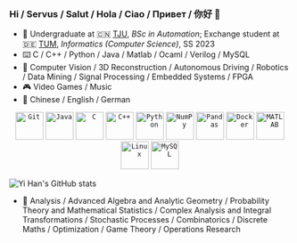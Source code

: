 ### Hi / Servus / Salut / Hola / Ciao / Привет / 你好 👋

<!--
**Blattvorhang/Blattvorhang** is a ✨ _special_ ✨ repository because its `README.md` (this file) appears on your GitHub profile.

Here are some ideas to get you started:

- 🔭 I’m currently working on ...
- 🌱 I’m currently learning ...
- 👯 I’m looking to collaborate on ...
- 🤔 I’m looking for help with ...
- 💬 Ask me about ...
- 📫 How to reach me: ...
- 😄 Pronouns: ...
- ⚡ Fun fact: ...
-->

- 🏫 Undergraduate at 🇨🇳 [TJU](https://www.tongji.edu.cn/eng/), *BSc in Automation*; Exchange student at 🇩🇪 [TUM](https://www.tum.de/en/), *Informatics (Computer Science)*, SS 2023
- ⌨️ C / C++ / Python / Java / Matlab / Ocaml / Verilog / MySQL
- 🤖 Computer Vision / 3D Reconstruction / Autonomous Driving / Robotics / Data Mining / Signal Processing / Embedded Systems / FPGA
- 🎮 Video Games / Music
- 💬 Chinese / English / German

<!--
- 🖥️ Linux / Docker / LaTeX
-->

<!--
- <a href="https://orcid.org/0009-0001-1883-0489">
    <img alt="ORCID logo" src="https://info.orcid.org/wp-content/uploads/2019/11/orcid_128x128.png" width="20"/>
        0009-0001-1883-0489
  </a>
- <a href="mailto:hanyi.cn@outlook.com">
    <img alt="Outlook logo" src="https://www.freepnglogos.com/uploads/logo-outlook-png/file-microsoft-office-outlook-logo-present-svg-wikipedia-1.png" width="20"/>
        hanyi.cn@outlook.com
  </a>
-->

<div align="center">
	<code><img width="50" src="https://user-images.githubusercontent.com/25181517/192108372-f71d70ac-7ae6-4c0d-8395-51d8870c2ef0.png" alt="Git" title="Git"/></code>
	<code><img width="50" src="https://user-images.githubusercontent.com/25181517/117201156-9a724800-adec-11eb-9a9d-3cd0f67da4bc.png" alt="Java" title="Java"/></code>
	<code><img width="50" src="https://user-images.githubusercontent.com/25181517/192106070-46255bcf-65e6-4c6b-a296-bf8d0d8fb2a7.png" alt="C" title="C"/></code>
	<code><img width="50" src="https://user-images.githubusercontent.com/25181517/192106073-90fffafe-3562-4ff9-a37e-c77a2da0ff58.png" alt="C++" title="C++"/></code>
	<code><img width="50" src="https://user-images.githubusercontent.com/25181517/183423507-c056a6f9-1ba8-4312-a350-19bcbc5a8697.png" alt="Python" title="Python"/></code>
	<code><img width="50" src="https://github.com/marwin1991/profile-technology-icons/assets/76012086/4ec200c2-acdf-4c42-b419-cd49cba3d09f" alt="NumPy" title="NumPy"/></code>
	<code><img width="50" src="https://github.com/marwin1991/profile-technology-icons/assets/76012086/24b02d77-2f28-43c7-b5d6-e15e3395851b" alt="Pandas" title="Pandas"/></code>
	<code><img width="50" src="https://user-images.githubusercontent.com/25181517/117207330-263ba280-adf4-11eb-9b97-0ac5b40bc3be.png" alt="Docker" title="Docker"/></code>
	<code><img width="50" src="https://user-images.githubusercontent.com/25181517/192106593-610ee31c-995e-4f24-b8e1-0f18eead6fae.png" alt="MATLAB" title="MATLAB"/></code>
	<code><img width="50" src="https://github.com/marwin1991/profile-technology-icons/assets/76662862/2481dc48-be6b-4ebb-9e8c-3b957efe69fa" alt="Linux" title="Linux"/></code>
	<code><img width="50" src="https://user-images.githubusercontent.com/25181517/183896128-ec99105a-ec1a-4d85-b08b-1aa1620b2046.png" alt="MySQL" title="MySQL"/></code>
</div>

![Yi Han's GitHub stats](https://github-readme-stats.vercel.app/api?username=Blattvorhang&show_icons=true)

<!--
![Yi Han's Most used languages](https://github-readme-stats.vercel.app/api/top-langs?username=Blattvorhang&layout=compact&langs_count=10)
-->

- 🔢 Analysis / Advanced Algebra and Analytic Geometry / Probability Theory and Mathematical Statistics / Complex Analysis and Integral Transformations / Stochastic Processes / Combinatorics / Discrete Maths / Optimization / Game Theory / Operations Research
